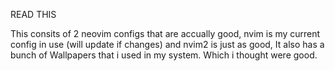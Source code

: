 READ THIS 

This consits of 2 neovim configs that are accually good, nvim is my current config in use (will update if changes) and nvim2 is just as good,
It also has a bunch of Wallpapers that i used in my system. Which i thought were good.

